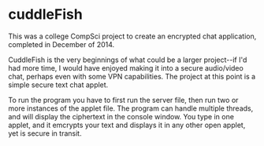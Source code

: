 # cuddleFish
This was a college CompSci project to create an encrypted chat application, completed in December of 2014. 

CuddleFish is the very beginnings of what could be a larger project--if I'd had more time, 
I would have enjoyed making it into a secure audio/video chat, perhaps even with some VPN 
capabilities. The project at this point is a simple secure text chat applet.

To run the program you have to first run the server file, then run two or more instances of 
the applet file. The program can handle multiple threads, and will display the ciphertext in
the console window. You type in one applet, and it emcrypts your text and displays it in any 
other open applet, yet is secure in transit.
